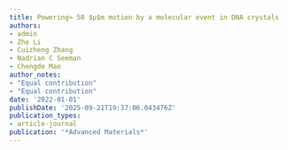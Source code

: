 ```yaml
---
title: Powering≈ 50 $μ$m motion by a molecular event in DNA crystals
authors:
- admin
- Zhe Li
- Cuizheng Zhang
- Nadrian C Seeman
- Chengde Mao
author_notes:
- "Equal contribution"
- "Equal contribution"
date: '2022-01-01'
publishDate: '2025-09-21T19:37:06.043476Z'
publication_types:
- article-journal
publication: '*Advanced Materials*'
---
```

